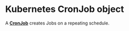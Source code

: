 # Kubernetes CronJob object

A [**CronJob**](https://kubernetes.io/docs/concepts/workloads/controllers/cron-jobs/) creates Jobs on a repeating schedule.
